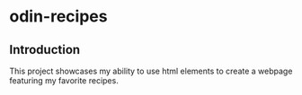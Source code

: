 # odin-recipes
## Introduction
This project showcases my ability to use html elements to create a webpage featuring my favorite recipes.